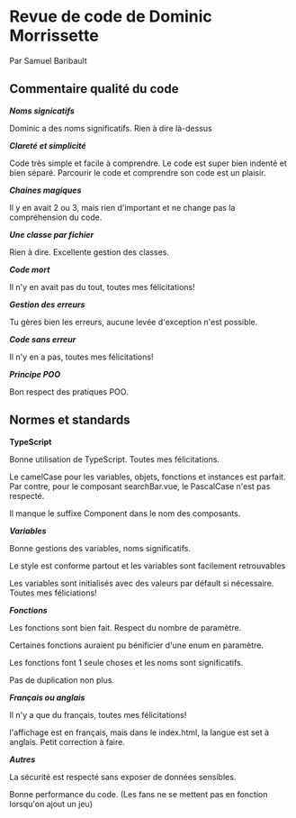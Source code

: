 # Revue de code de Dominic Morrissette

Par Samuel Baribault

## Commentaire qualité du code

**_Noms signicatifs_**

Dominic a des noms significatifs. Rien à dire là-dessus

**_Clareté et simplicité_**

Code très simple et facile à comprendre. Le code est super bien indenté et bien séparé. Parcourir le code et comprendre son code est un plaisir.

**_Chaines magiques_**

Il y en avait 2 ou 3, mais rien d'important et ne change pas la compréhension du code.

**_Une classe par fichier_**

Rien à dire. Excellente gestion des classes.

**_Code mort_**

Il n'y en avait pas du tout, toutes mes félicitations!

**_Gestion des erreurs_**

Tu gères bien les erreurs, aucune levée d'exception n'est possible.

**_Code sans erreur_**

Il n'y en a pas, toutes mes félicitations!

**_Principe POO_**

Bon respect des pratiques POO.

## Normes et standards

**TypeScript**

Bonne utilisation de TypeScript. Toutes mes félicitations.

Le camelCase pour les variables, objets, fonctions et instances est parfait. Par contre, pour le composant searchBar.vue, le PascalCase n'est pas respecté.

Il manque le suffixe Component dans le nom des composants.

**_Variables_**

Bonne gestions des variables, noms significatifs.

Le style est conforme partout et les variables sont facilement retrouvables

Les variables sont initialisés avec des valeurs par défault si nécessaire. Toutes mes féliciations!

**_Fonctions_**

Les fonctions sont bien fait. Respect du nombre de paramètre.

Certaines fonctions auraient pu bénificier d'une enum en paramètre.

Les fonctions font 1 seule choses et les noms sont significatifs.

Pas de duplication non plus.

**_Français ou anglais_**

Il n'y a que du français, toutes mes félicitations!

l'affichage est en français, mais dans le index.html, la langue est set à anglais. Petit correction à faire.

**_Autres_**

La sécurité est respecté sans exposer de données sensibles.

Bonne performance du code. (Les fans ne se mettent pas en fonction lorsqu'on ajout un jeu)
